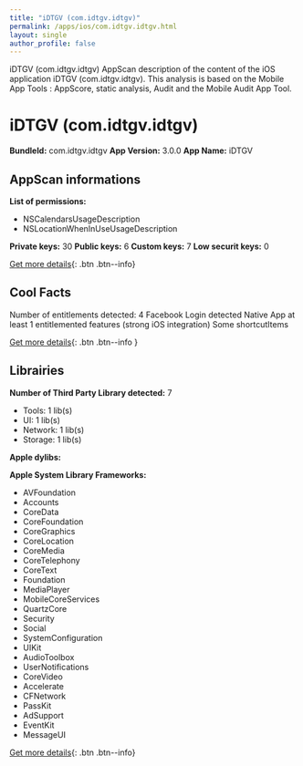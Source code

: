 ```yaml
---
title: "iDTGV (com.idtgv.idtgv)"
permalink: /apps/ios/com.idtgv.idtgv.html
layout: single
author_profile: false
---
```

iDTGV (com.idtgv.idtgv) AppScan description of the content of the iOS application iDTGV (com.idtgv.idtgv). This analysis is based on the Mobile App Tools : AppScore, static analysis, Audit and the Mobile Audit App Tool.

# iDTGV (com.idtgv.idtgv)

**BundleId:** com.idtgv.idtgv
**App Version:** 3.0.0
**App Name:** iDTGV


## AppScan informations 

**List of permissions:** 
- NSCalendarsUsageDescription
- NSLocationWhenInUseUsageDescription
  
  
**Private keys:** 30
**Public keys:** 6
**Custom keys:** 7
**Low securit keys:** 0
  
[Get more details](/pricing.html){: .btn .btn--info}

## Cool Facts

Number of entitlements detected: 4
Facebook Login detected
Native App
at least 1 entitlemented features (strong iOS integration)
Some shortcutItems 
  
[Get more details](/pricing.html){: .btn .btn--info }

## Librairies 
**Number of Third Party Library detected:** 7
- Tools: 1 lib(s)
- UI: 1 lib(s)
- Network: 1 lib(s)
- Storage: 1 lib(s)


**Apple dylibs:**


**Apple System Library Frameworks:**
- AVFoundation
- Accounts
- CoreData
- CoreFoundation
- CoreGraphics
- CoreLocation
- CoreMedia
- CoreTelephony
- CoreText
- Foundation
- MediaPlayer
- MobileCoreServices
- QuartzCore
- Security
- Social
- SystemConfiguration
- UIKit
- AudioToolbox
- UserNotifications
- CoreVideo
- Accelerate
- CFNetwork
- PassKit
- AdSupport
- EventKit
- MessageUI


  
[Get more details](/pricing.html){: .btn .btn--info}

